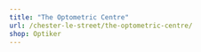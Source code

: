 ```yaml
---
title: "The Optometric Centre"
url: /chester-le-street/the-optometric-centre/
shop: Optiker
---
```

